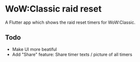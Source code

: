 # WoW:Classic raid reset

A Flutter app which shows the raid reset timers for WoW:Classic.

## Todo

- Make UI more beatiful  
- Add "Share" feature: Share timer texts / picture of all timers